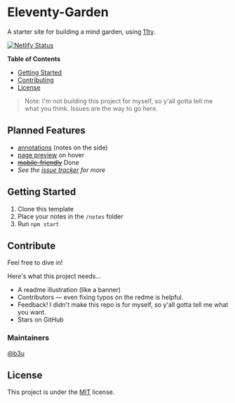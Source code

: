 # Eleventy-Garden
A starter site for building a mind garden, using [11ty](https://github.com/11ty/eleventy).

[![Netlify Status](https://api.netlify.com/api/v1/badges/4ce845a6-b009-4fcf-9ad4-a560d01a0073/deploy-status)](https://app.netlify.com/sites/eleventy-garden/deploys)

**Table of Contents**
- [Getting Started](#getting-started)
- [Contributing](#contribute)
- [License](#license)

> Note: I'm not building this project for myself, so y'all gotta tell me what you think. Issues are the way to go here.

## Planned Features
- [annotations](https://github.com/b3u/eleventy-garden/issues/3) (notes on the side)
- [page preview](https://github.com/b3u/eleventy-garden/issues/2) on hover
- ~~[mobile-friendly](https://github.com/b3u/eleventy-garden/issues/7)~~ Done
- _See the [issue tracker](https://github.com/b3u/eleventy-garden) for more_

## Getting Started
1. Clone this template
2. Place your notes in the `/notes` folder
3. Run `npm start`

## Contribute
Feel free to dive in!

Here's what this project needs...
- A readme illustration (like a banner)
- Contributors — even fixing typos on the redme is helpful.
- Feedback! I didn't make this repo is for myself, so y'all gotta tell me what you want.
- Stars on GitHub

### Maintainers
[@b3u](https://github.com/b3u)

## License
This project is under the [MIT](https://github.com/b3u/eleventy-garden/blob/master/LICENSE) license.
